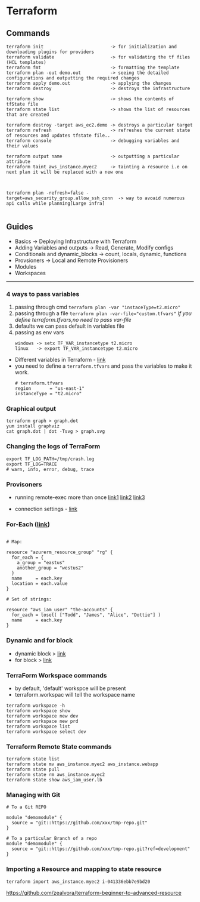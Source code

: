 # Terraform

## Commands

```
terraform init                         -> for initialization and downloading plugins for providers
terraform validate                     -> for validating the tf files (HCL templates)
terraform fmt                          -> formatting the template
terraform plan -out demo.out           -> seeing the detailed configurations and outputting the required changes
terraform apply demo.out               -> applying the changes
terraform destroy                      -> destroys the infrastructure

terraform show                         -> shows the contents of tfState file
terraform state list                   -> shows the list of resources that are created

terraform destroy -target aws_ec2.demo -> destroys a particular target
terraform refresh                      -> refreshes the current state of resources and updates tfstate file..
terraform console                      -> debugging variables and their values

terraform output name                  -> outputting a particular attribute
terraform taint aws_instance.myec2     -> tainting a resource i.e on next plan it will be replaced with a new one



terraform plan -refresh=false -target=aws_security_group.allow_ssh_conn  -> way to avoaid numerous api calls while planning[Large infra]


```

## Guides

- Basics -> Deploying Infrastructure with Terraform
- Adding Variables and outputs -> Read, Generate, Modify configs
- Conditionals and dynamic_blocks -> count, locals, dynamic, functions
- Provsioners -> Local and Remote Provisioners
- Modules
- Workspaces

---

### 4 ways to pass variables

1. passing through cmd `terraform plan -var "instaceType=t2.micro"`
2. passing through a file `terraform plan -var-file="custom.tfvars"`
   _If you define terraform.tfvars,no need to pass var-file_
3. defaults we can pass default in variables file
4. passing as env vars
   ```
   windows -> setx TF_VAR_instancetype t2.micro
   linux   -> export TF_VAR_instancetype t2.micro
   ```

- Different variables in Terraform - [link](https://github.com/terraform-aws-modules/terraform-aws-ec2-instance/blob/master/variables.tf)
- you need to define a `terraform.tfvars` and pass the variables to make it work.
  ```
  # terraform.tfvars
  region       = "us-east-1"
  instanceType = "t2.micro"
  ```

### Graphical output

```
terraform graph > graph.dot
yum install graphviz
cat graph.dot | dot -Tsvg > graph.svg
```

### Changing the logs of TerraForm

```
export TF_LOG_PATH=/tmp/crash.log
export TF_LOG=TRACE
# warn, info, error, debug, trace
```

### Provisoners

- running remote-exec more than once [link1](https://stackoverflow.com/a/41310989/12210002) [link2](https://stackoverflow.com/a/57472281/12210002) [link3](https://stackoverflow.com/a/56040653/12210002)

- connection settings - [link](https://www.terraform.io/docs/language/resources/provisioners/connection.html)

### For-Each ([link](https://learn.hashicorp.com/tutorials/terraform/for-each?in=terraform/0-13&utm_source=WEBSITE&utm_medium=WEB_IO&utm_offer=ARTICLE_PAGE&utm_content=DOCS))

```

# Map:

resource "azurerm_resource_group" "rg" {
  for_each = {
    a_group = "eastus"
    another_group = "westus2"
  }
  name     = each.key
  location = each.value
}

# Set of strings:

resource "aws_iam_user" "the-accounts" {
  for_each = toset( ["Todd", "James", "Alice", "Dottie"] )
  name     = each.key
}
```

### Dynamic and for block

- dynamic block > [link](https://www.terraform.io/docs/language/expressions/dynamic-blocks.html)
- for block > [link](https://www.terraform.io/docs/language/expressions/for.html)

### TerraForm Workspace commands

- by default, 'default' workspce will be present
- terraform.workspac will tell the workspace name

```
terraform workspace -h
terraform workspace show
terraform workspace new dev
terraform workspace new prd
terraform workspace list
terraform workspace select dev
```

### Terraform Remote State commands

```
terraform state list
terraform state mv aws_instance.myec2 aws_instance.webapp
terraform state pull
terraform state rm aws_instance.myec2
terraform state show aws_iam_user.lb
```

### Managing with Git

```
# To a Git REPO

module "demomodule" {
  source = "git::https://github.com/xxx/tmp-repo.git"
}

# To a particular Branch of a repo
module "demomodule" {
  source = "git::https://github.com/xxx/tmp-repo.git?ref=development"
}

```

### Importing a Resource and mapping to state resource

```
terraform import aws_instance.myec2 i-041336ebb7e9bd20
```


https://github.com/zealvora/terraform-beginner-to-advanced-resource


